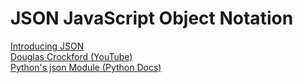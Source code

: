 # JSON JavaScript Object Notation

[Introducing JSON](https://www.json.org/json-en.html)<br>
[Douglas Crockford (YouTube)](https://www.youtube.com/playlist?list=PLEzQf147-uEoNCeDlRrXv6ClsLDN-HtNm)<br>
[Python's json Module (Python Docs)](https://docs.python.org/3/library/json.html)<br>
